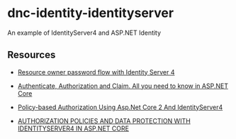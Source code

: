 # dnc-identity-identityserver
An example of IdentityServer4 and ASP.NET Identity

## Resources

- [Resource owner password flow with Identity Server 4](https://kimsereyblog.blogspot.com/2017/04/resourceownerpassword-with-identity.html)
- [Authenticate, Authorization and Claim. All you need to know in ASP.NET Core](https://dev.to/rickab10/authenticate-authorization-and-claim-all-you-need-to-know-in-aspnet-core-ahn)
- [Policy-based Authorization Using Asp.Net Core 2 And IdentityServer4](http://hamidmosalla.com/2017/12/07/policy-based-authorization-using-asp-net-core-2-identityserver4/)


- [AUTHORIZATION POLICIES AND DATA PROTECTION WITH IDENTITYSERVER4 IN ASP.NET CORE](https://damienbod.com/2016/02/14/authorization-policies-and-data-protection-with-identityserver4-in-asp-net-core/)
